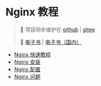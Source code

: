 # Nginx 教程

> 🔁 项目同步维护在 [github](https://github.com/dunwu/nginx-tutorial) | [gitee](https://gitee.com/turnon/nginx-tutorial)
> 
> 📖 [电子书](https://dunwu.github.io/nginx-tutorial/) | [电子书（国内）](http://turnon.gitee.io/nginx-tutorial/)

- [Nginx 快速教程](nginx-quickstart.md)
- [Nginx 安装](nginx-install.md)
- [Nginx 配置](nginx-configuration.md)
- [Nginx 问题](nginx-faq.md)
